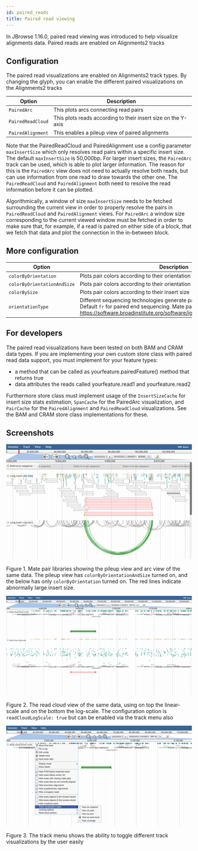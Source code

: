```yaml
---
id: paired_reads
title: Paired read viewing
---
```


In JBrowse 1.16.0, paired read viewing was introduced to help visualize alignments data. Paired reads are enabled on Alignments2 tracks

## Configuration

The paired read visualizations are enabled on Alignments2 track types. By changing the glyph, you can enable the different paired visualizations on the Alignments2 tracks

|Option|Description|
|------|-----------|
|`PairedArc`|This plots arcs connecting read pairs|
|`PairedReadCloud`|This plots reads according to their insert size on the Y-axis|
|`PairedAlignment`|This enables a pileup view of paired alignments|


Note that the PairedReadCloud and PairedAlignment use a config parameter `maxInsertSize` which only resolves read pairs within a specific insert size. The default `maxInsertSize` is 50,000bp. For larger insert sizes, the `PairedArc` track can be used, which is able to plot larger information. The reason for this is the `PairedArc` view does not need to actually resolve both reads, but can use information from one read to draw towards the other one. The `PairedReadCloud` and `PairedAlignment` both need to resolve the read information before it can be plotted.

Algorithmically, a window of size `maxInsertSize` needs to be fetched surrounding the current view in order to properly resolve the pairs in `PairedReadCloud` and `PairedAlignment` views. For `PairedArc` a window size corresponding to the current viewed window must be fetched in order to make sure that, for example, if a read is paired on either side of a block, that we fetch that data and plot the connection in the in-between block.

## More configuration

|Option|Description|
|------|-----------|
|`colorByOrientation`|Plots pair colors according to their orientation|
|`colorByOrientationAndSize`|Plots pair colors according to their orientation along with insert size|
|`colorBySize`|Plots pair colors according to their insert size|
|`orientationType`|Different sequencing technologies generate pairs of different orientations. Default `fr` for paired end sequencing. Mate pair is `rf`. Solexa is `ff`. See https://software.broadinstitute.org/software/igv/interpreting_pair_orientations|



## For developers

The paired read visualizations have been tested on both BAM and CRAM data types. If you are implementing your own custom store class with paired read data support, you must implement for your feature types:


- a method that can be called as yourfeature.pairedFeature() method that returns true
- data attributes the reads called yourfeature.read1 and yourfeature.read2

Furthermore store class must implement usage of the `InsertSizeCache` for insert size stats estimation, `SpanCache` for the PairedArc visualization, and `PairCache` for the `PairedAlignment` and `PairedReadCloud` visualizations. See the BAM and CRAM store class implementations for these.


## Screenshots

![center|1124px|border|JBrowse displaying paired-read pileup and arc](assets/config/JBrowse_paired_reads.png)

Figure 1. Mate pair libraries showing the pileup view and arc view of the same data. The pileup view has `colorByOrientationAndSize` turned on, and the below has only `colorByOrientation` turned on. The red lines indicate abnormally large insert size.

![center|1124px|border|JBrowse displaying paired-read cloud](assets/config/JBrowse_paired_read_cloud.png)

Figure 2. The read cloud view of the same data, using on top the linear-scale and on the bottom the log-scale. The configuration option is `readCloudLogScale: true` but can be enabled via the track menu also

![center|1124px|border|JBrowse displaying paired-read menu](assets/config/JBrowse_paired_read_menu.png)

Figure 3. The track menu shows the ability to toggle different track visualizations by the user easily




